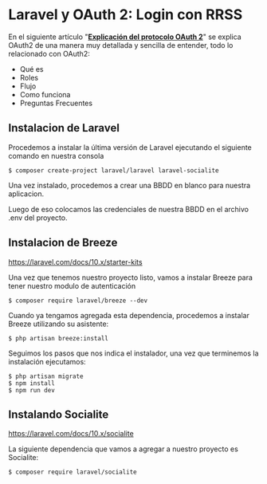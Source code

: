 # Laravel y OAuth 2: Login con RRSS

En el siguiente artículo "**[Explicación del protocolo OAuth 2](https://programacionymas.com/blog/protocolo-oauth-2 "https://programacionymas.com/blog/protocolo-oauth-2")**" se explica OAuth2 de una manera muy detallada y sencilla de entender, todo lo relacionado con OAuth2:

- Qué es
- Roles
- Flujo
- Como funciona
- Preguntas Frecuentes


## Instalacion de Laravel

Procedemos a instalar la última versión de Laravel ejecutando el siguiente comando en nuestra consola

```shell
$ composer create-project laravel/laravel laravel-socialite
```

Una vez instalado, procedemos a crear una BBDD en blanco para nuestra aplicacion.

Luego de eso colocamos las credenciales de nuestra BBDD en el archivo .env del proyecto.

## Instalacion de Breeze

https://laravel.com/docs/10.x/starter-kits

Una vez que tenemos nuestro proyecto listo, vamos a instalar Breeze para tener nuestro modulo de autenticación

```shell
$ composer require laravel/breeze --dev
```

Cuando ya tengamos agregada esta dependencia, procedemos a instalar Breeze utilizando su asistente:

```shell
$ php artisan breeze:install
```

Seguimos los pasos que nos indica el instalador, una vez que terminemos la instalación ejecutamos:

```shell
$ php artisan migrate
$ npm install
$ npm run dev 
```

## Instalando Socialite

https://laravel.com/docs/10.x/socialite

La siguiente dependencia que vamos a agregar a nuestro proyecto es Socialite:

```shell
$ composer require laravel/socialite
```
